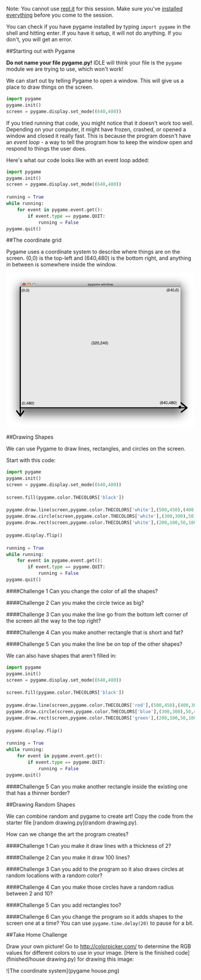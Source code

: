 Note: You cannot use [repl.it](http://repl.it/) for this session.  Make sure you've [installed everything](https://github.com/CoderDojoSV/beginner-python/blob/master/Day-1/README.md#installation) before you come to the session.

You can check if you have pygame installed by typing `import pygame` in the shell and hitting enter. If you have it setup, it will not do anything. If you don't, you will get an error.

##Starting out with Pygame

**Do not name your file pygame.py!** IDLE will think your file is the `pygame` module we are trying to use, which won't work!

We can start out by telling Pygame to open a window.  This will give us a place to draw things on the screen.

```python
import pygame
pygame.init()
screen = pygame.display.set_mode((640,480))
```

If you tried running that code, you might notice that it doesn't work too well.  Depending on your computer, it might have frozen, crashed, or opened a window and closed it really fast.  This is because the program doesn't have an *event loop* - a way to tell the program how to keep the window open and respond to things the user does.

Here's what our code looks like with an event loop added:

```python
import pygame
pygame.init()
screen = pygame.display.set_mode((640,480))
    
running = True
while running:
    for event in pygame.event.get():
        if event.type == pygame.QUIT:
            running = False
pygame.quit()
```

##The coordinate grid

Pygame uses a coordinate system to describe where things are on the screen.  (0,0) is the top-left and (640,480) is the bottom right, and anything in between is somewhere inside the window.

![The coordinate system](coordinates.png)

##Drawing Shapes

We can use Pygame to draw lines, rectangles, and circles on the screen.

Start with this code:

```python
import pygame
pygame.init()
screen = pygame.display.set_mode((640,480))

screen.fill(pygame.color.THECOLORS['black'])

pygame.draw.line(screen,pygame.color.THECOLORS['white'],(500,450),(400,300))
pygame.draw.circle(screen,pygame.color.THECOLORS['white'],(300,300),50)
pygame.draw.rect(screen,pygame.color.THECOLORS['white'],(200,100,50,100))

pygame.display.flip()

running = True
while running:
    for event in pygame.event.get():
        if event.type == pygame.QUIT:
            running = False
pygame.quit()
```

####Challenge 1
Can you change the color of all the shapes?

####Challenge 2
Can you make the circle twice as big?

####Challenge 3
Can you make the line go from the bottom left corner of the screen all the way to the top right?

####Challenge 4
Can you make another rectangle that is short and fat?

####Challenge 5
Can you make the line be on top of the other shapes?


We can also have shapes that aren't filled in:

```python
import pygame
pygame.init()
screen = pygame.display.set_mode((640,480))

screen.fill(pygame.color.THECOLORS['black'])

pygame.draw.line(screen,pygame.color.THECOLORS['red'],(500,450),(400,300),6)
pygame.draw.circle(screen,pygame.color.THECOLORS['blue'],(300,300),50,4)
pygame.draw.rect(screen,pygame.color.THECOLORS['green'],(200,100,50,100),8)

pygame.display.flip()

running = True
while running:
    for event in pygame.event.get():
        if event.type == pygame.QUIT:
            running = False
pygame.quit()
```

####Challenge 5
Can you make another rectangle inside the existing one that has a thinner border?

##Drawing Random Shapes

We can combine random and pygame to create art!  Copy the code from the starter file [random drawing.py](random drawing.py).

How can we change the art the program creates?  

####Challenge 1
Can you make it draw lines with a thickness of 2?

####Challenge 2
Can you make it draw 100 lines?

####Challenge 3
Can you add to the program so it also draws circles at random locations with a random color?

####Challenge 4
Can you make those circles have a random radius between 2 and 10?

####Challenge 5
Can you add rectangles too?

####Challenge 6
Can you change the program so it adds shapes to the screen one at a time? You can use `pygame.time.delay(20)` to pause for a bit.

##Take Home Challenge

Draw your own picture! Go to http://colorpicker.com/ to determine the RGB values for different colors to use in your image. [Here is the finished code](finished/house drawing.py) for drawing this image: 

![The coordinate system](pygame house.png)
